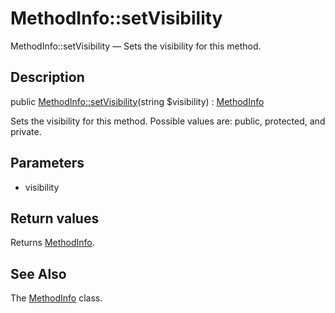 MethodInfo::setVisibility
================

MethodInfo::setVisibility — Sets the visibility for this method.

Description
---------------


public [MethodInfo::setVisibility](https://github.com/lingtalfi/DocTools/blob/master/doc/api/DocTools/Info/MethodInfo/setVisibility.md)(string $visibility) : [MethodInfo](https://github.com/lingtalfi/DocTools/blob/master/doc/api/DocTools/Info/MethodInfo.md)




Sets the visibility for this method.
Possible values are: public, protected, and private.




Parameters
--------------


- visibility
    


Return values
----------------

Returns [MethodInfo](https://github.com/lingtalfi/DocTools/blob/master/doc/api/DocTools/Info/MethodInfo.md).









See Also
-----------

The [MethodInfo](https://github.com/lingtalfi/DocTools/blob/master/doc/api/DocTools/Info/MethodInfo.md) class.

